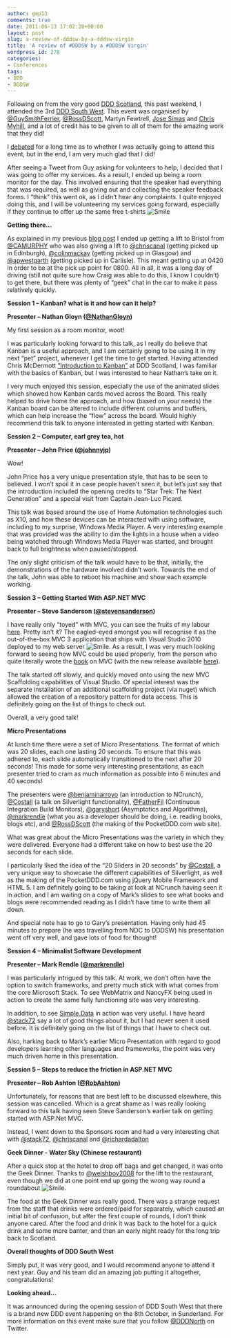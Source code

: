 ```yaml
---
author: gep13
comments: true
date: 2011-06-13 17:02:28+00:00
layout: post
slug: a-review-of-dddsw-by-a-dddsw-virgin
title: 'A review of #DDDSW by a #DDDSW Virgin'
wordpress_id: 278
categories:
- Conferences
tags:
- DDD
- DDDSW
---
```


Following on from the very good [DDD Scotland](http://www.gep13.co.uk/blog/?p=210), this past weekend, I attended the 3rd [DDD South West](http://www.dddsouthwest.com/). This event was organised by [@GuySmithFerrier](http://www.twitter.com/guysmithferrier), [@RossDScott](http://www.twitter.com/RossDScott), Martyn Fewtrell, [Jose Simas](http://codefornothing.wordpress.com/) and [Chris Myhill](http://cmyhill.blogspot.com/), and a lot of credit has to be given to all of them for the amazing work that they did!

 

I [debated](http://www.gep13.co.uk/blog/?p=268) for a long time as to whether I was actually going to attend this event, but in the end, I am very much glad that I did!

 

After seeing a Tweet from Guy asking for volunteers to help, I decided that I was going to offer my services. As a result, I ended up being a room monitor for the day. This involved ensuring that the speaker had everything that was required, as well as giving out and collecting the speaker feedback forms. I “think” this went ok, as I didn’t hear any complaints. I quite enjoyed doing this, and I will be volunteering my services going forward, especially if they continue to offer up the same free t-shirts ![Smile](http://www.gep13.co.uk/blog/wp-content/uploads/2011/06/wlEmoticon-smile1.png)

 

**Getting there…**

 

As explained in my previous [blog post](http://www.gep13.co.uk/blog/?p=268) I ended up getting a lift to Bristol from [@CAMURPHY](http://twitter.com/#!/CAMURPHY) who was also giving a lift to [@chriscanal](http://twitter.com/#!/chriscanal) (getting picked up in Edinburgh), [@colinmackay](http://twitter.com/#!/colinmackay) (getting picked up in Glasgow) and [@apwestgarth](http://twitter.com/#!/apwestgarth) (getting picked up in Carlisle). This meant getting up at 0420 in order to be at the pick up point for 0800. All in all, it was a long day of driving (still not quite sure how Craig was able to do this, I know I couldn’t) to get there, but there was plenty of “geek” chat in the car to make it pass relatively quickly.

 

**Session 1 – Kanban? what is it and how can it help?**

 

**Presenter – **Nathan Gloyn** ([@NathanGloyn](http://twitter.com/#!/NathanGloyn))**

 

My first session as a room monitor, woot!

 

I was particularly looking forward to this talk, as I really do believe that Kanban is a useful approach, and I am certainly going to be using it in my next “pet” project, whenever I get the time to get started. Having attended Chris McDermott [“Introduction to Kanban”](http://developerdeveloperdeveloper.com/scotland2011/ViewSession.aspx?SessionID=688) at DDD Scotland, I was familiar with the basics of Kanban, but I was interested to hear Nathan’s take on it.

 

I very much enjoyed this session, especially the use of the animated slides which showed how Kanban cards moved across the Board. This really helped to drive home the approach, and how (based on your needs) the Kanban board can be altered to include different columns and buffers, which can help increase the “flow” across the board. Would highly recommend this talk to anyone interested in getting started with Kanban.

 

**Session 2 – Computer, earl grey tea, hot**

 

**Presenter – **John Price** ([@johnnyjp](http://twitter.com/#!/johnnyjp))**

 

Wow!

 

John Price has a very unique presentation style, that has to be seen to believed. I won’t spoil it in case people haven’t seen it, but let’s just say that the introduction included the opening credits to “Star Trek: The Next Generation” and a special visit from Captain Jean-Luc Picard.

 

This talk was based around the use of Home Automation technologies such as X10, and how these devices can be interacted with using software, including to my surprise, Windows Media Player. A very interesting example that was provided was the ability to dim the lights in a house when a video being watched through Windows Media Player was started, and brought back to full brightness when paused/stopped.

 

The only slight criticism of the talk would have to be that, initially, the demonstrations of the hardware involved didn’t work. Towards the end of the talk, John was able to reboot his machine and show each example working.

 

**Session 3 – Getting Started With ASP.NET MVC**

 

**Presenter – **Steve Sanderson** ([@stevensanderson](http://twitter.com/#!/stevensanderson))**

 

I have really only “toyed” with MVC, you can see the fruits of my labour [here](http://gep13.co.uk/). Pretty isn’t it? The eagled-eyed amongst you will recognise it as the out-of-the-box MVC 3 application that ships with Visual Studio 2010 deployed to my web server ![Smile](http://www.gep13.co.uk/blog/wp-content/uploads/2011/06/wlEmoticon-smile1.png). As a result, I was very much looking forward to seeing how MVC could be used properly, from the person who quite literally wrote the [book](http://www.amazon.co.uk/ASP-NET-Framework-Experts-Voice-NET/dp/1430228865/ref=sr_1_1?ie=UTF8&qid=1307983241&sr=8-1) on MVC (with the new release available [here](http://www.amazon.co.uk/Pro-ASP-NET-MVC-Framework-3rd/dp/1430234040/ref=sr_1_2?ie=UTF8&qid=1307983241&sr=8-2)).

 

The talk started off slowly, and quickly moved onto using the new MVC Scaffolding capabilities of Visual Studio. Of special interest was the separate installation of an additional scaffolding project (via nuget) which allowed the creation of a repository pattern for data access. This is definitely going on the list of things to check out.

 

Overall, a very good talk!

 

**Micro Presentations**

 

At lunch time there were a set of Micro Presentations. The format of which was 20 slides, each one lasting 20 seconds. To ensure that this was adhered to, each slide automatically transitioned to the next after 20 seconds! This made for some very interesting presentations, as each presenter tried to cram as much information as possible into 6 minutes and 40 seconds!

 

The presenters were [@benjaminarroyo](http://twitter.com/#!/benjaminarroyo) (an introduction to NCrunch), [@Costall](http://twitter.com/#!/Costall) (a talk on Silverlight functionality), [@FatherFil](http://twitter.com/#!/FatherFil) (Continuous Integration Build Monitors), [@garyshort](http://twitter.com/#!/garyshort) (Asymptotics and Algorithms), [@markrendle](http://twitter.com/#!/markrendle) (what you as a developer should be doing, i.e. reading books, blogs etc), and [@RossDScott](http://twitter.com/#!/RossDScott) (the making of the PocketDDD.com web site).

 

What was great about the Micro Presentations was the variety in which they were delivered. Everyone had a different take on how to best use the 20 seconds for each slide.

 

I particularly liked the idea of the “20 Sliders in 20 seconds” by [@Costall](http://twitter.com/#!/Costall), a very unique way to showcase the different capabilities of Silverlight, as well as the making of the PocketDDD.com using jQuery Mobile Framework and HTML 5. I am definitely going to be taking at look at NCrunch having seen it in action, and I am waiting on a copy of Mark’s slides to see what books and blogs were recommended reading as I didn’t have time to write them all down.

 

And special note has to go to Gary’s presentation. Having only had 45 minutes to prepare (he was travelling from NDC to DDDSW) his presentation went off very well, and gave lots of food for thought!

 

**Session 4 – Minimalist Software Development**

 

**Presenter – **Mark Rendle** ([@markrendle](http://twitter.com/#!/markrendle))**

 

I was particularly intrigued by this talk. At work, we don’t often have the option to switch frameworks, and pretty much stick with what comes from the core Microsoft Stack. To see WebMatrix and NancyFX being used in action to create the same fully functioning site was very interesting.

 

In addition, to see [Simple.Data](http://blog.markrendle.net/2011/02/03/simple-data-is-out-there/) in action was very useful. I have heard [@stack72](http://twitter.com/#!/stack72) say a lot of good things about it, but I had never seen it used before. It is definitely going on the list of things that I have to check out.

 

Also, harking back to Mark’s earlier Micro Presentation with regard to good developers learning other languages and frameworks, the point was very much driven home in this presentation.

 

**Session 5 – Steps to reduce the friction in ASP.NET MVC**

 

**Presenter – **Rob Ashton** ([@RobAshton](http://twitter.com/#!/RobAshton))**

 

Unfortunately, for reasons that are best left to be discussed elsewhere, this session was cancelled. Which is a great shame as I was really looking forward to this talk having seen Steve Sanderson’s earlier talk on getting started with ASP.Net MVC.

 

Instead, I went down to the Sponsors room and had a very interesting chat with [@stack72](http://twitter.com/#!/stack72), [@chriscanal](http://twitter.com/#!/chriscanal) and [@richardadalton](http://twitter.com/#!/richardadalton)

 

**Geek Dinner - Water Sky (Chinese restaurant)**

 

After a quick stop at the hotel to drop off bags and get changed, it was onto the Geek Dinner. Thanks to [@welshboy2008](http://twitter.com/#!/welshboy2008) for the lift to the restaurant, even though we did at one point end up going the wrong way round a roundabout ![Smile](http://www.gep13.co.uk/blog/wp-content/uploads/2011/06/wlEmoticon-smile1.png).

 

The food at the Geek Dinner was really good. There was a strange request from the staff that drinks were ordered/paid for separately, which caused an initial bit of confusion, but after the first couple of rounds, I don’t think anyone cared. After the food and drink it was back to the hotel for a quick drink and some more banter, and then an early night ready for the long trip back to Scotland.

 

**Overall thoughts of DDD South West**

 

Simply put, it was very good, and I would recommend anyone to attend it next year. Guy and his team did an amazing job putting it altogether, congratulations!

 

**Looking ahead…**

 

It was announced during the opening session of DDD South West that there is a brand new DDD event happening on the 8th October, in Sunderland. For more information on this event make sure that you follow [@DDDNorth](http://twitter.com/#!/dddnorth) on Twitter.
